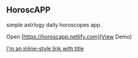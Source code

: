## HoroscAPP

simple astrlogy daily horoscopes app.

Open [https://horoscapp.netlify.com](View Demo)

[I'm an inline-style link with title](https://www.google.com "Google's Homepage")
